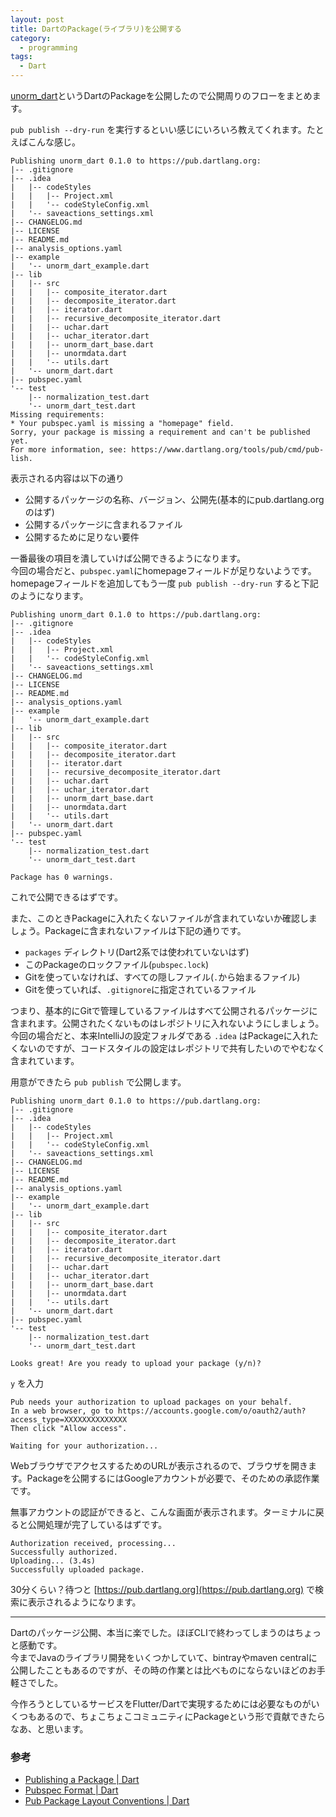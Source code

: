 ```yaml
---
layout: post
title: DartのPackage(ライブラリ)を公開する
category:
  - programming
tags:
  - Dart
---
```


[unorm_dart](https://pub.dartlang.org/packages/unorm_dart)というDartのPackageを公開したので公開周りのフローをまとめます。

`pub publish --dry-run` を実行するといい感じにいろいろ教えてくれます。たとえばこんな感じ。

```
Publishing unorm_dart 0.1.0 to https://pub.dartlang.org:
|-- .gitignore
|-- .idea
|   |-- codeStyles
|   |   |-- Project.xml
|   |   '-- codeStyleConfig.xml
|   '-- saveactions_settings.xml
|-- CHANGELOG.md
|-- LICENSE
|-- README.md
|-- analysis_options.yaml
|-- example
|   '-- unorm_dart_example.dart
|-- lib
|   |-- src
|   |   |-- composite_iterator.dart
|   |   |-- decomposite_iterator.dart
|   |   |-- iterator.dart
|   |   |-- recursive_decomposite_iterator.dart
|   |   |-- uchar.dart
|   |   |-- uchar_iterator.dart
|   |   |-- unorm_dart_base.dart
|   |   |-- unormdata.dart
|   |   '-- utils.dart
|   '-- unorm_dart.dart
|-- pubspec.yaml
'-- test
    |-- normalization_test.dart
    '-- unorm_dart_test.dart
Missing requirements:
* Your pubspec.yaml is missing a "homepage" field.
Sorry, your package is missing a requirement and can't be published yet.
For more information, see: https://www.dartlang.org/tools/pub/cmd/pub-lish.
```

表示される内容は以下の通り

- 公開するパッケージの名称、バージョン、公開先(基本的にpub.dartlang.orgのはず)
- 公開するパッケージに含まれるファイル
- 公開するために足りない要件

一番最後の項目を潰していけば公開できるようになります。  
今回の場合だと、`pubspec.yaml`にhomepageフィールドが足りないようです。homepageフィールドを追加してもう一度 `pub publish --dry-run` すると下記のようになります。

```
Publishing unorm_dart 0.1.0 to https://pub.dartlang.org:
|-- .gitignore
|-- .idea
|   |-- codeStyles
|   |   |-- Project.xml
|   |   '-- codeStyleConfig.xml
|   '-- saveactions_settings.xml
|-- CHANGELOG.md
|-- LICENSE
|-- README.md
|-- analysis_options.yaml
|-- example
|   '-- unorm_dart_example.dart
|-- lib
|   |-- src
|   |   |-- composite_iterator.dart
|   |   |-- decomposite_iterator.dart
|   |   |-- iterator.dart
|   |   |-- recursive_decomposite_iterator.dart
|   |   |-- uchar.dart
|   |   |-- uchar_iterator.dart
|   |   |-- unorm_dart_base.dart
|   |   |-- unormdata.dart
|   |   '-- utils.dart
|   '-- unorm_dart.dart
|-- pubspec.yaml
'-- test
    |-- normalization_test.dart
    '-- unorm_dart_test.dart

Package has 0 warnings.
```

これで公開できるはずです。

また、このときPackageに入れたくないファイルが含まれていないか確認しましょう。Packageに含まれないファイルは下記の通りです。

- `packages` ディレクトリ(Dart2系では使われていないはず)
- このPackageのロックファイル(`pubspec.lock`)
- Gitを使っていなければ、すべての隠しファイル(`.`から始まるファイル)
- Gitを使っていれば、`.gitignore`に指定されているファイル


つまり、基本的にGitで管理しているファイルはすべて公開されるパッケージに含まれます。公開されたくないものはレポジトリに入れないようにしましょう。  
今回の場合だと、本来IntelliJの設定フォルダである `.idea` はPackageに入れたくないのですが、コードスタイルの設定はレポジトリで共有したいのでやむなく含まれています。

用意ができたら `pub publish` で公開します。

```
Publishing unorm_dart 0.1.0 to https://pub.dartlang.org:
|-- .gitignore
|-- .idea
|   |-- codeStyles
|   |   |-- Project.xml
|   |   '-- codeStyleConfig.xml
|   '-- saveactions_settings.xml
|-- CHANGELOG.md
|-- LICENSE
|-- README.md
|-- analysis_options.yaml
|-- example
|   '-- unorm_dart_example.dart
|-- lib
|   |-- src
|   |   |-- composite_iterator.dart
|   |   |-- decomposite_iterator.dart
|   |   |-- iterator.dart
|   |   |-- recursive_decomposite_iterator.dart
|   |   |-- uchar.dart
|   |   |-- uchar_iterator.dart
|   |   |-- unorm_dart_base.dart
|   |   |-- unormdata.dart
|   |   '-- utils.dart
|   '-- unorm_dart.dart
|-- pubspec.yaml
'-- test
    |-- normalization_test.dart
    '-- unorm_dart_test.dart

Looks great! Are you ready to upload your package (y/n)?
```

`y` を入力

```
Pub needs your authorization to upload packages on your behalf.
In a web browser, go to https://accounts.google.com/o/oauth2/auth?access_type=XXXXXXXXXXXXXX
Then click "Allow access".

Waiting for your authorization...
```

WebブラウザでアクセスするためのURLが表示されるので、ブラウザを開きます。Packageを公開するにはGoogleアカウントが必要で、そのための承認作業です。

無事アカウントの認証ができると、こんな画面が表示されます。ターミナルに戻ると公開処理が完了しているはずです。

```
Authorization received, processing...
Successfully authorized.
Uploading... (3.4s)
Successfully uploaded package.
```

30分くらい？待つと [https://pub.dartlang.org](https://pub.dartlang.org) で検索に表示されるようになります。

---

Dartのパッケージ公開、本当に楽でした。ほぼCLIで終わってしまうのはちょっと感動です。  
今までJavaのライブラリ開発をいくつかしていて、bintrayやmaven centralに公開したこともあるのですが、その時の作業とは比べものにならないほどのお手軽さでした。

今作ろうとしているサービスをFlutter/Dartで実現するためには必要なものがいくつもあるので、ちょこちょこコミュニティにPackageという形で貢献できたらなあ、と思います。


### 参考
- [Publishing a Package \| Dart](https://www.dartlang.org/tools/pub/publishing)
- [Pubspec Format \| Dart](https://www.dartlang.org/tools/pub/pubspec)
- [Pub Package Layout Conventions \| Dart](https://www.dartlang.org/tools/pub/package-layout)
